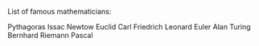 List of famous mathematicians:

Pythagoras
Issac Newtow
Euclid
Carl Friedrich 
Leonard Euler 
Alan Turing 
Bernhard Riemann 
Pascal

